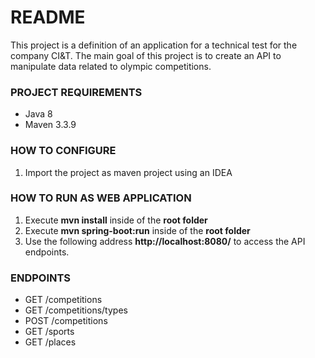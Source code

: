 # README #

This project is a definition of an application for a technical test for the company CI&T.
The main goal of this project is to create an API to manipulate data related to olympic competitions. 

### PROJECT REQUIREMENTS ###

* Java 8
* Maven 3.3.9

### HOW TO CONFIGURE ###

1. Import the project as maven project using an IDEA

### HOW TO RUN AS WEB APPLICATION ###

1. Execute **mvn install** inside of the **root folder**
2. Execute **mvn spring-boot:run** inside of the **root folder**
3. Use the following address **http://localhost:8080/** to access the API endpoints.

### ENDPOINTS ###

* GET /competitions
* GET /competitions/types
* POST /competitions
* GET /sports
* GET /places
